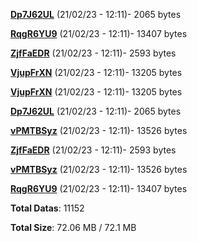 [**Dp7J62UL**](/data/Dp7J62UL.txt) (21/02/23 - 12:11)- 2065 bytes

[**RqgR6YU9**](/data/RqgR6YU9.txt) (21/02/23 - 12:11)- 13407 bytes

[**ZjfFaEDR**](/data/ZjfFaEDR.txt) (21/02/23 - 12:11)- 2593 bytes

[**VjupFrXN**](/data/VjupFrXN.txt) (21/02/23 - 12:11)- 13205 bytes

[**VjupFrXN**](/data/VjupFrXN.txt) (21/02/23 - 12:11)- 13205 bytes

[**Dp7J62UL**](/data/Dp7J62UL.txt) (21/02/23 - 12:11)- 2065 bytes

[**vPMTBSyz**](/data/vPMTBSyz.txt) (21/02/23 - 12:11)- 13526 bytes

[**ZjfFaEDR**](/data/ZjfFaEDR.txt) (21/02/23 - 12:11)- 2593 bytes

[**vPMTBSyz**](/data/vPMTBSyz.txt) (21/02/23 - 12:11)- 13526 bytes

[**RqgR6YU9**](/data/RqgR6YU9.txt) (21/02/23 - 12:11)- 13407 bytes

**Total Datas**: 11152

**Total Size**: 72.06 MB / 72.1 MB